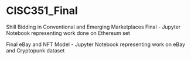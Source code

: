 # CISC351_Final
Shill Bidding in Conventional and Emerging Marketplaces
Final - Jupyter Notebook representing work done on Ethereum set

Final eBay and NFT Model - Jupyter Notebook representing work on eBay and Cryptopunk dataset
